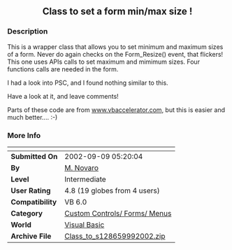 ﻿<div align="center">

## Class to set a form min/max size \!


</div>

### Description



This is a wrapper class that allows you to set minimum and maximum sizes of a form. Never do again checks on the Form_Resize() event, that flickers! This one uses APIs calls to set maximum and mimimum sizes. Four functions calls are needed in the form.

I had a look into PSC, and I found nothing similar to this.

Have a look at it, and leave comments!

Parts of these code are from www.vbaccelerator.com, but this is easier and much better.... :-)
 
### More Info
 


<span>             |<span>
---                |---
**Submitted On**   |2002-09-09 05:20:04
**By**             |[M\. Novaro](https://github.com/Planet-Source-Code/PSCIndex/blob/master/ByAuthor/m-novaro.md)
**Level**          |Intermediate
**User Rating**    |4.8 (19 globes from 4 users)
**Compatibility**  |VB 6\.0
**Category**       |[Custom Controls/ Forms/  Menus](https://github.com/Planet-Source-Code/PSCIndex/blob/master/ByCategory/custom-controls-forms-menus__1-4.md)
**World**          |[Visual Basic](https://github.com/Planet-Source-Code/PSCIndex/blob/master/ByWorld/visual-basic.md)
**Archive File**   |[Class\_to\_s128659992002\.zip](https://github.com/Planet-Source-Code/m-novaro-class-to-set-a-form-min-max-size__1-38798/archive/master.zip)








